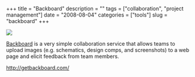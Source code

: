 +++
title = "Backboard"
description = ""
tags = ["collaboration", "project management"]
date = "2008-08-04"
categories = ["tools"]
slug = "backboard"
+++


<div class="tool-screenshot mb1"><a href="http://getbackboard.com/"><img id="bluga-thumbnail-2752" class="bluga-thumbnail custom" src="//media.konigi.com/bluga/
wt5230460821450_custom.jpg"/></a></div><p><a href="http://getbackboard.com/">Backboard</a> is a very simple collaboration service that allows teams to upload images (e.g. schematics, design comps, and screenshots) to a web page and elicit feedback from team members. </p>
  
<p><a href="http://getbackboard.com/">http://getbackboard.com/</a></p>
      
